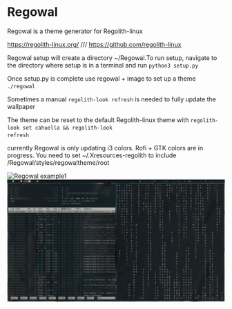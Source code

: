 # Regowal

Regowal is a theme generator for Regolith-linux

https://regolith-linux.org/ /// https://github.com/regolith-linux

Regowal setup will create a directory ~/Regowal.To run setup, navigate to the directory where setup is in a terminal and run
<code>python3 setup.py</code>

Once setup.py is complete use regowal + image to set up a theme
<code>./regowal <full path to img></code>

Sometimes a manual <code>regolith-look refresh</code> is needed to fully update the wallpaper

The theme can be reset to the default Regolith-linux theme with
<code>regolith-look set cahuella && regolith-look refresh</code>

currently Regowal is only updating i3 colors. Rofi + GTK colors are in progress. You need to set ~/.Xresources-regolith to include /Regowal/styles/regowaltheme/root

![Regowal example1](Desktop.png)
![Regowal example2](Desktop1.png)
